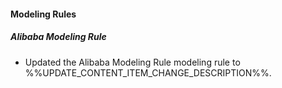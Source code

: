 
#### Modeling Rules

##### Alibaba Modeling Rule

- Updated the Alibaba Modeling Rule modeling rule to %%UPDATE_CONTENT_ITEM_CHANGE_DESCRIPTION%%.
